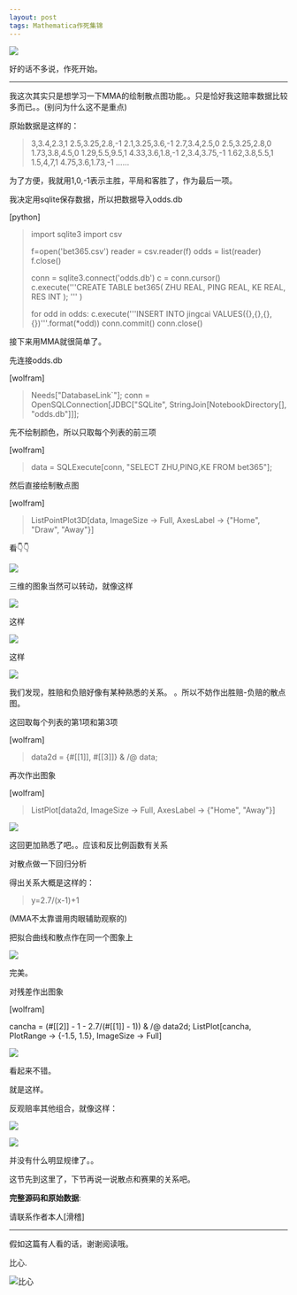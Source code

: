 ```yaml
---
layout: post
tags: Mathematica作死集锦
---
```


![](/images/00048.jpg)

<!--more-->

好的话不多说，作死开始。

---

我这次其实只是想学习一下MMA的绘制散点图功能。。只是恰好我这赔率数据比较多而已。。(别问为什么这不是重点)

原始数据是这样的：

> 3,3.4,2.3,1
> 2.5,3.25,2.8,-1
> 2.1,3.25,3.6,-1
> 2.7,3.4,2.5,0
> 2.5,3.25,2.8,0
> 1.73,3.8,4.5,0
> 1.29,5.5,9.5,1
> 4.33,3.6,1.8,-1
> 2,3.4,3.75,-1
> 1.62,3.8,5.5,1
> 1.5,4,7,1
> 4.75,3.6,1.73,-1
> ......

为了方便，我就用1,0,-1表示主胜，平局和客胜了，作为最后一项。

我决定用sqlite保存数据，所以把数据导入odds.db

[python]

>  import sqlite3
>  import csv
>  
>  f=open('bet365.csv')
>  reader = csv.reader(f)
>  odds = list(reader)
>  f.close()
>  
>  conn = sqlite3.connect('odds.db')
>  c = conn.cursor()
>  c.execute('''CREATE TABLE bet365(
>      ZHU REAL,
>      PING REAL,
>      KE REAL,
>      RES INT
> ); ''' )
> 
> for odd in odds:
>     c.execute('''INSERT INTO jingcai VALUES({},{},{},{})'''.format(*odd))
> conn.commit()
> conn.close()

接下来用MMA就很简单了。

先连接odds.db

[wolfram]

> Needs["DatabaseLink`"];
> conn = OpenSQLConnection[JDBC["SQLite", StringJoin[NotebookDirectory[], "odds.db"]]];

先不绘制颜色，所以只取每个列表的前三项

[wolfram]

>data = SQLExecute[conn, "SELECT ZHU,PING,KE FROM bet365"];

然后直接绘制散点图

[wolfram]

>ListPointPlot3D[data, ImageSize -> Full, AxesLabel -> {"Home", "Draw", "Away"}]

看👇👇

![](/images/00039.jpg)

三维的图象当然可以转动，就像这样

![](/images/00040.jpg)

这样

![](/images/00041.jpg)

这样

![](/images/00042.jpg)

我们发现，胜赔和负赔好像有某种熟悉的关系。 。所以不妨作出胜赔-负赔的散点图。

这回取每个列表的第1项和第3项

[wolfram]

>data2d = {#[[1]], #[[3]]} & /@ data;

再次作出图象

[wolfram]

>ListPlot[data2d, ImageSize -> Full, AxesLabel -> {"Home", "Away"}]

![](/images/00043.jpg)

这回更加熟悉了吧。。应该和反比例函数有关系

对散点做一下回归分析

得出关系大概是这样的：

>y=2.7/(x-1)+1

(MMA不太靠谱用肉眼辅助观察的)

把拟合曲线和散点作在同一个图象上

![](/images/00044.jpg)

完美。

对残差作出图象

[wolfram]

cancha = (#[[2]] - 1 - 2.7/(#[[1]] - 1)) & /@ data2d;
ListPlot[cancha, PlotRange -> {-1.5, 1.5}, ImageSize -> Full]

![](/images/00045.jpg)

看起来不错。

就是这样。

反观赔率其他组合，就像这样：

![](/images/00046.jpg)

![](/images/00047.jpg)

并没有什么明显规律了。。

这节先到这里了，下节再说一说散点和赛果的关系吧。

**完整源码和原始数据**:

请联系作者本人[滑稽]

---

假如这篇有人看的话，谢谢阅读哦。

比心.

![比心](/images/bixin.jpg)



